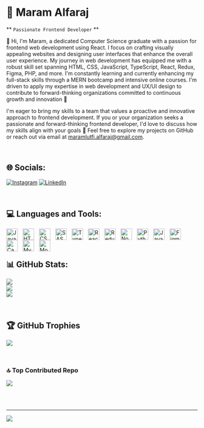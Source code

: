 # 💫 Maram Alfaraj

** `Passionate Frontend Developer` **

👋 Hi, I'm Maram, a dedicated Computer Science graduate with a passion for frontend web development using React. I focus on crafting visually appealing websites and designing user interfaces that enhance the overall user experience. My journey in web development has equipped me with a robust skill set spanning HTML, CSS, JavaScript, TypeScript, React, Redux, Figma, PHP, and more. I'm constantly learning and currently enhancing my full-stack skills through a MERN bootcamp and intensive online courses. I'm driven to apply my expertise in web development and UX/UI design to contribute to forward-thinking organizations committed to continuous growth and innovation 🤩

I'm eager to bring my skills to a team that values a proactive and innovative approach to frontend development. If you or your organization seeks a passionate and forward-thinking frontend developer, I'd love to discuss how my skills align with your goals 🤝 Feel free to explore my projects on GitHub or reach out via email at maramlutfi.alfaraj@gmail.com.

<br/>

## 🌐 Socials:
[![Instagram](https://img.shields.io/badge/Instagram-%23E4405F.svg?logo=Instagram&logoColor=white)](https://instagram.com/https://instagram.com/m.l.a_2023) [![LinkedIn](https://img.shields.io/badge/LinkedIn-%230077B5.svg?logo=linkedin&logoColor=white)](https://linkedin.com/in/https://www.linkedin.com/in/maram-alfaraj/) 

<br/>

## 💻 Languages and Tools:

<img align="left" alt="Javascript" width="30px" style="padding-right:10px;" src="https://cdn.jsdelivr.net/gh/devicons/devicon/icons/javascript/javascript-original.svg" />
 
<img align="left" alt="HTML" width="30px" style="padding-right:10px;" src="https://cdn.jsdelivr.net/gh/devicons/devicon/icons/html5/html5-original.svg" />

<img align="left" alt="CSS" width="30px" style="padding-right:10px;" src="https://cdn.jsdelivr.net/gh/devicons/devicon/icons/css3/css3-original.svg" />

<img align="left" alt="SASS" width="30px" style="padding-right:10px;" src="https://cdn.jsdelivr.net/gh/devicons/devicon/icons/sass/sass-original.svg" />          

<img align="left" alt="Typescript" width="30px" style="padding-right:10px;" src="https://cdn.jsdelivr.net/gh/devicons/devicon/icons/typescript/typescript-original.svg" />

<img align="left" alt="ReactJS" width="30px" style="padding-right:10px;"  src="https://cdn.jsdelivr.net/gh/devicons/devicon/icons/react/react-original.svg" />       

<img align="left" alt="Redux" width="30px" style="padding-right:10px;"   src="https://cdn.jsdelivr.net/gh/devicons/devicon/icons/redux/redux-original.svg" />

<img align="left" alt="NodeJS" width="30px" style="padding-right:10px;"    src="https://cdn.jsdelivr.net/gh/devicons/devicon/icons/nodejs/nodejs-original.svg" />

<img align="left" alt="Python" width="30px" style="padding-right:10px;"     src="https://cdn.jsdelivr.net/gh/devicons/devicon/icons/python/python-original.svg" />  

<img align="left" alt="Java" width="30px" style="padding-right:10px;"      src="https://cdn.jsdelivr.net/gh/devicons/devicon/icons/java/java-original.svg" />
          
<img align="left" alt="Figma" width="30px" style="padding-right:10px;"    src="https://cdn.jsdelivr.net/gh/devicons/devicon/icons/figma/figma-original.svg" />

<img align="left" alt="Canva" width="30px" style="padding-right:10px;"     src="https://cdn.jsdelivr.net/gh/devicons/devicon/icons/canva/canva-original.svg" />

<img align="left" alt="MySQL" width="30px" style="padding-right:10px;"      src="https://cdn.jsdelivr.net/gh/devicons/devicon/icons/mysql/mysql-original.svg" />

<img align="left" alt="MongoDB" width="30px" style="padding-right:10px;"       src="https://cdn.jsdelivr.net/gh/devicons/devicon/icons/mongodb/mongodb-original.svg" />
          
<br/><br/><br/>
                
## 📊 GitHub Stats:
![](https://github-readme-stats.vercel.app/api?username=MaramLA&theme=nightowl&hide_border=true&include_all_commits=true&count_private=false)<br/>
![](https://github-readme-streak-stats.herokuapp.com/?user=MaramLA&theme=nightowl&hide_border=true)<br/>
![](https://github-readme-stats.vercel.app/api/top-langs/?username=MaramLA&theme=nightowl&hide_border=true&include_all_commits=true&count_private=false&layout=compact)

<br/>

## 🏆 GitHub Trophies
![](https://github-profile-trophy.vercel.app/?username=MaramLA&theme=discord&no-frame=true&no-bg=true&margin-w=4)

<br/>

### 🔝 Top Contributed Repo
![](https://github-contributor-stats.vercel.app/api?username=MaramLA&limit=5&theme=apprentice&combine_all_yearly_contributions=true)

<br/><br/>

---
[![](https://visitcount.itsvg.in/api?id=MaramLA&icon=5&color=6)](https://visitcount.itsvg.in)

<!-- Proudly created with GPRM ( https://gprm.itsvg.in ) -->
